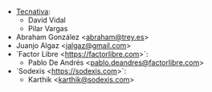 - [Tecnativa](https://www.tecnativa.com):
  - David Vidal
  - Pilar Vargas
- Abraham González \<<abraham@trey.es>\>
- Juanjo Algaz \<<jalgaz@gmail.com>\>
- \`Factor Libre \<<https://factorlibre.com>\>\`:
  - Pablo De Andrés \<<pablo.deandres@factorlibre.com>\>
- \`Sodexis \<<https://sodexis.com>\>\`:
  - Karthik \<<karthik@sodexis.com>\>

